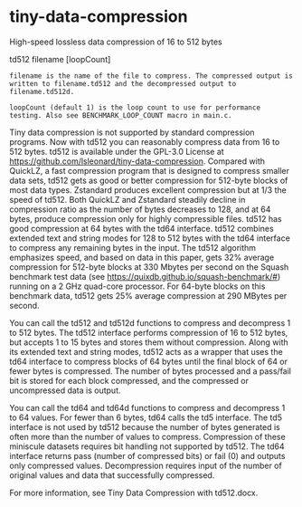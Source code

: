 # tiny-data-compression
High-speed lossless data compression of 16 to 512 bytes

td512 filename [loopCount]
   
	filename is the name of the file to compress. The compressed output is written to filename.td512 and the decompressed output to filename.td512d.
	
	loopCount (default 1) is the loop count to use for performance testing. Also see BENCHMARK_LOOP_COUNT macro in main.c.

Tiny data compression is not supported by standard compression programs. Now with td512 you can reasonably compress data from 16 to 512 bytes. td512 is available under the GPL-3.0 License at https://github.com/lsleonard/tiny-data-compression. Compared with QuickLZ, a fast compression program that is designed to compress smaller data sets, td512 gets as good or better compression for 512-byte blocks of most data types. Zstandard produces excellent compression but at 1/3 the speed of td512. Both QuickLZ and Zstandard steadily decline in compression ratio as the number of bytes decreases to 128, and at 64 bytes, produce compression only for highly compressible files. td512 has good compression at 64 bytes with the td64 interface. td512 combines extended text and string modes for 128 to 512 bytes with the td64 interface to compress any remaining bytes in the input. The td512 algorithm emphasizes speed, and based on data in this paper, gets 32% average compression for 512-byte blocks at 330 Mbytes per second on the Squash benchmark test data (see https://quixdb.github.io/squash-benchmark/#) running on a 2 GHz quad-core processor. For 64-byte blocks on this benchmark data, td512 gets 25% average compression at 290 MBytes per second.

You can call the td512 and td512d functions to compress and decompress 1 to 512 bytes. The td512 interface performs compression of 16 to 512 bytes, but accepts 1 to 15 bytes and stores them without compression. Along with its extended text and string modes, td512 acts as a wrapper that uses the td64 interface to compress blocks of 64 bytes until the final block of 64 or fewer bytes is compressed. The number of bytes processed and a pass/fail bit is stored for each block compressed, and the compressed or uncompressed data is output.

You can call the td64 and td64d functions to compress and decompress 1 to 64 values. For fewer than 6 bytes, td64 calls the td5 interface. The td5 interface is not used by td512 because the number of bytes generated is often more than the number of values to compress. Compression of these miniscule datasets requires bit handling not supported by td512. The td64 interface returns pass (number of compressed bits) or fail (0) and outputs only compressed values. Decompression requires input of the number of original values and data that successfully compressed.

For more information, see Tiny Data Compression with td512.docx.
